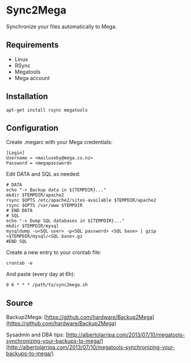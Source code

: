 Sync2Mega
===========
Synchronize your files automatically to Mega.

Requirements
------------

* Linux
* RSync
* Megatools
* Mega account

Installation
------------

```
apt-get install rsync megatools
```

Configuration
------------

Create .megarc with your Mega credentials:

```
[Login]
Username = <mailuseby@mega.co.nz>
Password = <megapassword>
```

Edit DATA and SQL as needed:

```
# DATA
echo "-> Backup data in ${TEMPDIR}..."
mkdir $TEMPDIR/apache2
rsync $OPTS /etc/apache2/sites-available $TEMPDIR/apache2
rsync $OPTS /var/www $TEMPDIR
# END DATA
# SQL
echo "-> Dump SQL databases in ${TEMPDIR}..."
mkdir $TEMPDIR/mysql
mysqldump -u<SQL user> -p<SQL password> <SQL base> | gzip >$TEMPDIR/mysql/<SQL base>.gz
#END SQL
```

Create a new entry to your crontab file:

```
crontab -e
```

And paste (every day at 6h):

```
0 6 * * * /path/to/sync2mega.sh
```

Source
------------

Backup2Mega: [https://github.com/hardware/Backup2Mega](https://github.com/hardware/Backup2Mega)

Sysadmin and DBA tips: [http://albertolarripa.com/2013/07/10/megatools-synchronizing-your-backups-to-mega/](http://albertolarripa.com/2013/07/10/megatools-synchronizing-your-backups-to-mega/)
